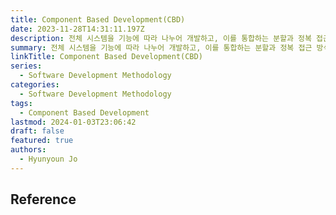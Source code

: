```yaml
---
title: Component Based Development(CBD)
date: 2023-11-28T14:31:11.197Z
description: 전체 시스템을 기능에 따라 나누어 개발하고, 이를 통합하는 분할과 정복 접근 방식의 방법론
summary: 전체 시스템을 기능에 따라 나누어 개발하고, 이를 통합하는 분할과 정복 접근 방식의 방법론
linkTitle: Component Based Development(CBD)
series:
  - Software Development Methodology
categories:
  - Software Development Methodology
tags:
  - Component Based Development
lastmod: 2024-01-03T23:06:42
draft: false
featured: true
authors:
  - Hyunyoun Jo
---
```


## Reference
